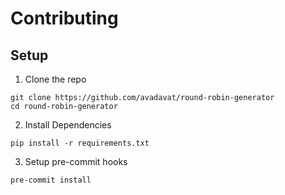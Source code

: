 # Contributing

## Setup

1. Clone the repo
```
git clone https://github.com/avadavat/round-robin-generator
cd round-robin-generator
```

2. Install Dependencies
```
pip install -r requirements.txt
```

3. Setup pre-commit hooks
```
pre-commit install
```
